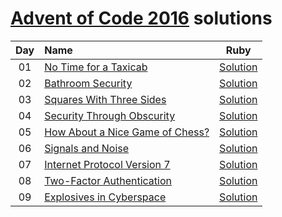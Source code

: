 [Advent of Code 2016](http://adventofcode.com) solutions
========================

| Day | Name                                           | Ruby                    |
|:---:|:-----------------------------------------------|:-----------------------:|
| 01  | [No Time for a Taxicab][day1]                  | [Solution](./problem01) |
| 02  | [Bathroom Security][day2]                      | [Solution](./problem02) |
| 03  | [Squares With Three Sides][day3]               | [Solution](./problem03) |
| 04  | [Security Through Obscurity][day4]             | [Solution](./problem04) |
| 05  | [How About a Nice Game of Chess?][day5]        | [Solution](./problem05) |
| 06  | [Signals and Noise][day6]                      | [Solution](./problem06) |
| 07  | [Internet Protocol Version 7][day7]            | [Solution](./problem07) |
| 08  | [Two-Factor Authentication][day8]              | [Solution](./problem08) |
| 09  | [Explosives in Cyberspace][day9]               | [Solution](./problem09) |

[day1]: http://adventofcode.com/2016/day/1
[day2]: http://adventofcode.com/2016/day/2
[day3]: http://adventofcode.com/2016/day/3
[day4]: http://adventofcode.com/2016/day/4
[day5]: http://adventofcode.com/2016/day/5
[day6]: http://adventofcode.com/2016/day/6
[day7]: http://adventofcode.com/2016/day/7
[day8]: http://adventofcode.com/2016/day/8
[day9]: http://adventofcode.com/2016/day/9
[day10]: http://adventofcode.com/2016/day/10
[day11]: http://adventofcode.com/2016/day/11
[day12]: http://adventofcode.com/2016/day/12
[day13]: http://adventofcode.com/2016/day/13
[day14]: http://adventofcode.com/2016/day/14
